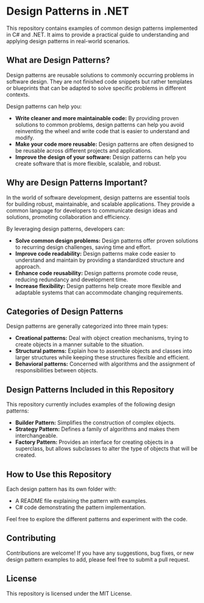 # Design Patterns in .NET

This repository contains examples of common design patterns implemented in C# and .NET. It aims to provide a practical guide to understanding and applying design patterns in real-world scenarios.

## What are Design Patterns?

Design patterns are reusable solutions to commonly occurring problems in software design. They are not finished code snippets but rather templates or blueprints that can be adapted to solve specific problems in different contexts.

Design patterns can help you:

* **Write cleaner and more maintainable code:** By providing proven solutions to common problems, design patterns can help you avoid reinventing the wheel and write code that is easier to understand and modify.
* **Make your code more reusable:** Design patterns are often designed to be reusable across different projects and applications.
* **Improve the design of your software:** Design patterns can help you create software that is more flexible, scalable, and robust.

## Why are Design Patterns Important?

In the world of software development, design patterns are essential tools for building robust, maintainable, and scalable applications. They provide a common language for developers to communicate design ideas and solutions, promoting collaboration and efficiency.

By leveraging design patterns, developers can:

* **Solve common design problems:** Design patterns offer proven solutions to recurring design challenges, saving time and effort.
* **Improve code readability:** Design patterns make code easier to understand and maintain by providing a standardized structure and approach.
* **Enhance code reusability:** Design patterns promote code reuse, reducing redundancy and development time.
* **Increase flexibility:** Design patterns help create more flexible and adaptable systems that can accommodate changing requirements.

## Categories of Design Patterns

Design patterns are generally categorized into three main types:

* **Creational patterns:** Deal with object creation mechanisms, trying to create objects in a manner suitable to the situation.
* **Structural patterns:** Explain how to assemble objects and classes into larger structures while keeping these structures flexible and efficient.
* **Behavioral patterns:**  Concerned with algorithms and the assignment of responsibilities between objects.

## Design Patterns Included in this Repository

This repository currently includes examples of the following design patterns:

* **Builder Pattern:**  Simplifies the construction of complex objects.
* **Strategy Pattern:**  Defines a family of algorithms and makes them interchangeable.
* **Factory Pattern:**  Provides an interface for creating objects in a superclass, but allows subclasses to alter the type of objects that will be created.

## How to Use this Repository

Each design pattern has its own folder with:

*   A README file explaining the pattern with examples.
*   C# code demonstrating the pattern implementation.

Feel free to explore the different patterns and experiment with the code.

## Contributing

Contributions are welcome! If you have any suggestions, bug fixes, or new design pattern examples to add, please feel free to submit a pull request.

## License

This repository is licensed under the MIT License.
